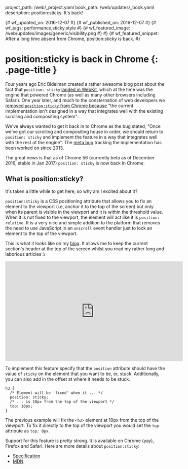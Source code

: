project_path: /web/_project.yaml
book_path: /web/updates/_book.yaml
description: position:sticky. It's back!

{# wf_updated_on: 2016-12-07 #}
{# wf_published_on: 2016-12-07 #}
{# wf_tags: performance,sticky,style #}
{# wf_featured_image: /web/updates/images/generic/visibility.png #} #}
{# wf_featured_snippet: After a long time absent from Chrome, position:sticky is back. #}

# position:sticky is back in Chrome {: .page-title }

Four years ago Eric Bidelman created a rather awesome blog post about the fact that
`position: sticky` [landed in
WebKit](/web/updates/2012/08/Stick-your-landings-position-sticky-lands-in-WebKit),
which at the time was the engine that powered Chrome (as well as many other
browsers including Safari). One year later, and much to the consternation of web
developers we [removed `position:sticky` from Chrome 
because](https://bugs.chromium.org/p/chromium/issues/detail?id=389638#c4) "the
current implementation isn't designed in a way that integrates well with the
existing scrolling and compositing system".

We've always wanted to get it back in to Chrome as the bug stated, "Once we've
got our scrolling and compositing house in order, we should return to `position:
sticky` and implement the feature in a way that integrates well with the rest of
the engine". The [meta
bug](https://bugs.chromium.org/p/chromium/issues/detail?id=231752) tracking the
implementation has been worked on since 2013. 

The great news is that as of Chrome 56 (currently beta as of December 2016,
stable in Jan 2017) `position: sticky` is now back in Chrome.

## What is position:sticky?

It's taken a little while to get here, so why am I excited about it?

`position:sticky` is a CSS positioning attribute that allows you to fix an
element to the viewport (i.e, anchor it to the top of the screen)
but only when its parent is visible in the viewport and it is within the
threshold value. When it is not fixed to the viewport, the element will act like
it is `position: relative`. It is a very nice and simple addition to the
platform that removes the need to use JavaScript in an `onscroll` event handler
just to lock an element to the top of the viewport.

This is what it looks like on my [blog](https://paul.kinlan.me/). It allows me
to keep the current section's header at the top of the screen whilst you read my
rather long and laborious articles :\

<iframe width="560" height="315" src="https://www.youtube.com/embed/2EmbqcTMqQw"
        frameborder="0" allowfullscreen></iframe>

To implement this feature specify that the `position` attribute
should have the value of `sticky` on the element that you want to be, er, stuck.
Additionally, you can also add in the offset at where it needs to be stuck.

    h3 { 
      /* Element will be 'fixed' when it ... */
      position: sticky;
      /* ... is 10px from the top of the viewport */
      top: 10px;
    }

The previous example will fix the `<h3>` element at 10px from the top of the
viewport. To fix it directly to the top of the viewport you would set
the `top` attribute as `top: 0px`.

Support for this feature is pretty strong. It is available on Chrome (yay),
Firefox and Safari. Here are more details about `position:sticky`:

* [Specification](https://drafts.csswg.org/css-position/#sticky-pos)
* [MDN](https://developer.mozilla.org/en/docs/Web/CSS/position#Sticky_positioning)
